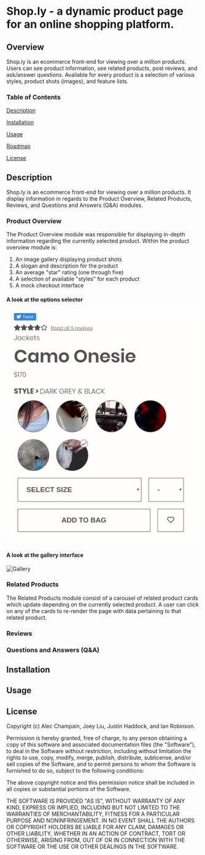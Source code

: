 # Shop.ly - a dynamic product page for an online shopping platform.
## Overview
Shop.ly is an ecommerce front-end for viewing over a million products. Users can see product information, see related products, post reviews, and ask/answer questions. Available for every product is a selection of various styles, product shots (images), and feature lists.

### Table of Contents
[Description](#Description)

[Installation](#Installation)

[Usage](#Usage) 

[Roadmap](#Roadmap)

[License](#License)

## Description
Shop.ly is an ecommerce front-end for viewing over a million products. It display information in regards to the Product Overview, Related Products, Reviews, and Questions and Answers (Q&A) modules.

### Product Overview
The Product Overview module was responsible for displaying in-depth information regarding the currently selected product.
Within the product overview module is:
1. An image gallery displaying product shots
2. A slogan and description for the product
3. An average "star" rating (one through five)
4. A selection of available "styles" for each product
5. A mock checkout interface

#### A look at the options selector

![Options](/options.gif)

#### A look at the gallery interface

![Gallery](/gallery.gif)

### Related Products
The Related Products module consist of a carousel of related product cards which update depending on the currently selected product. A user can click on any of the cards to re-render the page with data pertaining to that related product.

### Reviews


### Questions and Answers (Q&A)


## Installation


## Usage

## License
Copyright (c) Alec Champain, Joey Liu, Justin Haddock, and Ian Robinson.

Permission is hereby granted, free of charge, to any person obtaining a copy of
this software and associated documentation files (the "Software"), to deal in
the Software without restriction, including without limitation the rights to
use, copy, modify, merge, publish, distribute, sublicense, and/or sell copies
of the Software, and to permit persons to whom the Software is furnished to do
so, subject to the following conditions:

The above copyright notice and this permission notice shall be included in all
copies or substantial portions of the Software.

THE SOFTWARE IS PROVIDED "AS IS", WITHOUT WARRANTY OF ANY KIND, EXPRESS OR
IMPLIED, INCLUDING BUT NOT LIMITED TO THE WARRANTIES OF MERCHANTABILITY,
FITNESS FOR A PARTICULAR PURPOSE AND NONINFRINGEMENT. IN NO EVENT SHALL THE
AUTHORS OR COPYRIGHT HOLDERS BE LIABLE FOR ANY CLAIM, DAMAGES OR OTHER
LIABILITY, WHETHER IN AN ACTION OF CONTRACT, TORT OR OTHERWISE, ARISING FROM,
OUT OF OR IN CONNECTION WITH THE SOFTWARE OR THE USE OR OTHER DEALINGS IN THE
SOFTWARE.
